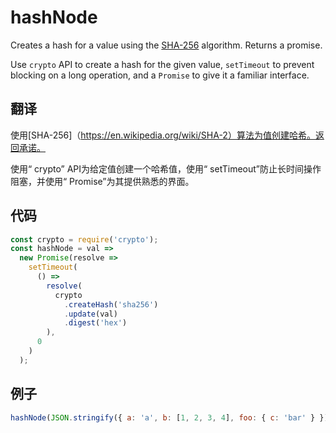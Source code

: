 # hashNode

Creates a hash for a value using the [SHA-256](https://en.wikipedia.org/wiki/SHA-2) algorithm. Returns a promise.

Use `crypto` API to create a hash for the given value, `setTimeout` to prevent blocking on a long operation, and a `Promise` to give it a familiar interface.

## 翻译

使用[SHA-256]（https://en.wikipedia.org/wiki/SHA-2）算法为值创建哈希。返回承诺。

使用“ crypto” API为给定值创建一个哈希值，使用“ setTimeout”防止长时间操作阻塞，并使用“ Promise”为其提供熟悉的界面。

## 代码

```js
const crypto = require('crypto');
const hashNode = val =>
  new Promise(resolve =>
    setTimeout(
      () =>
        resolve(
          crypto
            .createHash('sha256')
            .update(val)
            .digest('hex')
        ),
      0
    )
  );
```

## 例子

```js
hashNode(JSON.stringify({ a: 'a', b: [1, 2, 3, 4], foo: { c: 'bar' } })).then(console.log); // '04aa106279f5977f59f9067fa9712afc4aedc6f5862a8defc34552d8c7206393'
```
